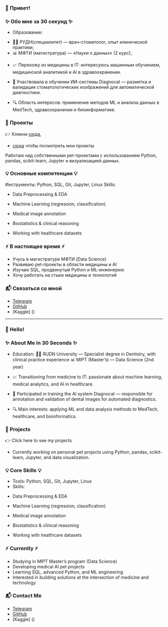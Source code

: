 ### 👋 Привет!

### ✨ Обо мне за 30 секунд ✨
* Образование:
- 👩‍⚕️ РУДН(специалитет) — врач-стоматолог, опыт клинической практики;
- 📊 МФТИ (магистратура) — «Науки о данных» (2 курс);

* 📈 Перехожу из медицины в IT: интересуюсь машинным обучением, медицинской аналитикой и AI в здравоохранении.

* 🧠 Участвовала в обучении ИИ-системы Diagnocat — разметка и валидация стоматологических изображений для автоматической диагностики.

* 🔍 Область интересов: применение методов ML и анализа данных в MedTech, здравоохранении и биоинформатике.

### 📁 Проекты
👉 Кликни [сюда](https://github.com/LavrukhinaV/hackathon-forecast-now),
* [сюда](https://github.com/drSever/Flame) чтобы посмотреть мои проекты

Работаю над собственными pet-проектами с использованием Python, pandas, scikit-learn, Jupyter и визуализацией данных.

### 💡 Основные компетенции 💡
Инструменты: Python, SQL, Git, Jupyter, Linux
Skills:

* Data Preprocessing & EDA

* Machine Learning (regression, classification)

* Medical image annotation

* Biostatistics & clinical reasoning

* Working with healthcare datasets

### ⚡ В настоящее время ⚡
- Учусь в магистратуре МФТИ (Data Science)
- Развиваю pet-проекты в области медицины и AI
- Изучаю SQL, продвинутый Python и ML-инженерию
- Хочу работать на стыке медицины и технологий

### 📬 Связаться со мной
- [Telegram](https://t.me/SuperMBA)
- [GitHub](https://github.com/SuperMBA)
- [Kaggle] ()

---

### 👋 Hello!
### ✨ About Me in 30 Seconds ✨
* Education:
👩‍⚕️ RUDN University — Specialist degree in Dentistry, with clinical practice experience
📊 MIPT (Master’s) — Data Science (2nd year)

* 📈 Transitioning from medicine to IT: passionate about machine learning, medical analytics, and AI in healthcare.

* 🧠 Participated in training the AI system Diagnocat — responsible for annotation and validation of dental images for automated diagnostics.

* 🔍 Main interests: applying ML and data analysis methods to MedTech, healthcare, and bioinformatics.

### 📁 Projects
👉 Click here to see my projects
- Currently working on personal pet projects using Python, pandas, scikit-learn, Jupyter, and data visualization.

### 💡 Core Skills 💡
- Tools: Python, SQL, Git, Jupyter, Linux
- Skills:

* Data Preprocessing & EDA

* Machine Learning (regression, classification)

* Medical image annotation

* Biostatistics & clinical reasoning

* Working with healthcare datasets

### ⚡ Currently ⚡
- Studying in MIPT Master’s program (Data Science)
- Developing medical AI pet projects
- Learning SQL, advanced Python, and ML engineering
- Interested in building solutions at the intersection of medicine and technology

### 📬 Contact Me
- [Telegram](https://t.me/SuperMBA)
- [GitHub](https://github.com/SuperMBA)
- [Kaggle] ()
